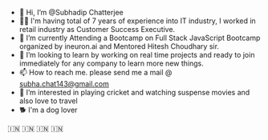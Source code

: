 - 👋 Hi, I’m @Subhadip Chatterjee
- 👨‍💼 I'm having total of 7 years of experience into IT industry, I worked in retail industry as Customer Success Executive.
- 🌱 I’m currently Attending a Bootcamp on Full Stack JavaScript Bootcamp organized by ineuron.ai and Mentored Hitesh Choudhary sir.
- 💞️ I’m looking to learn by working on real time projects and ready to join immediately for any company to learn more new things.
- 📫 How to reach me.  please send me a mail @ subha.chat143@gmail.com
- 👀 I’m interested in playing cricket and watching suspense movies and also love to travel
- 🐕 I'm a dog lover

🇮🇳 🇮🇳 🇮🇳 🇮🇳

<!---
Subhadip90/Subhadip90 is a ✨ special ✨ repository because its `README.md` (this file) appears on your GitHub profile.
You can click the Preview link to take a look at your changes.
--->
